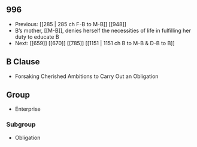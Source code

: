## 996
- Previous: [[285 | 285 ch F-B to M-B]] [[948]] 
- B’s mother, [[M-B]], denies herself the necessities of life in fulfilling her duty to educate B
- Next: [[659]] [[670]] [[785]] [[1151 | 1151 ch B to M-B &amp; D-B to B]] 

## B Clause
- Forsaking Cherished Ambitions to Carry Out an Obligation

## Group
- Enterprise

### Subgroup
- Obligation


